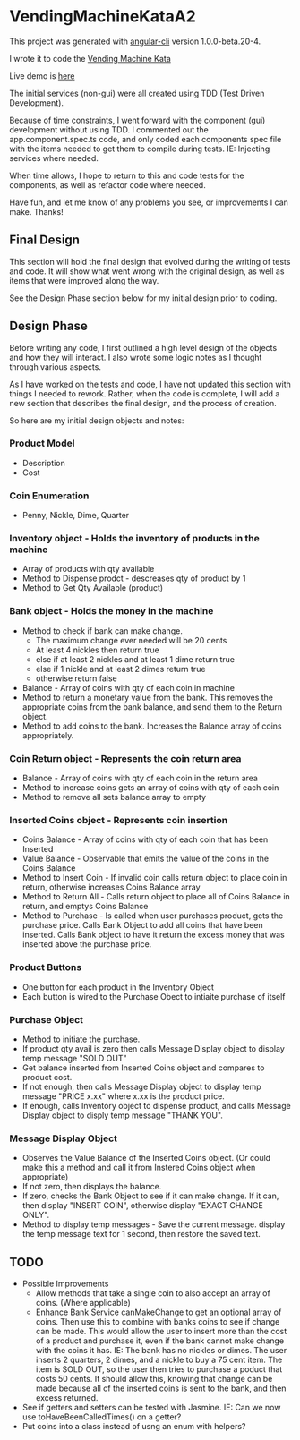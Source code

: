 # VendingMachineKataA2

This project was generated with [angular-cli](https://github.com/angular/angular-cli) version 1.0.0-beta.20-4.

I wrote it to code the [Vending Machine Kata](https://github.com/guyroyse/vending-machine-kata)

Live demo is [here](http://vend.coderforchrist.com/)

The initial services (non-gui) were all created using TDD (Test Driven Development). 

Because of time constraints, I went forward with the component (gui) development without using TDD.  I commented out the app.component.spec.ts code, and only coded each components spec file with the items needed to get them to compile during tests.  IE: Injecting services where needed.

When time allows, I hope to return to this and code tests for the components, as well as refactor code where needed.

Have fun, and let me know of any problems you see, or improvements I can make.  Thanks!

## Final Design

This section will hold the final design that evolved during the writing of tests and code.  It will show what went wrong with the original design, as well as items that were improved along the way.

See the Design Phase section below for my initial design prior to coding.

## Design Phase

Before writing any code, I first outlined a high level design of the objects and how they will interact.  I also wrote some logic notes as I thought through various aspects.

As I have worked on the tests and code, I have not updated this section with things I needed to rework.  Rather, when the code is complete, I will add a new section that describes the final design, and the process of creation.

So here are my initial design objects and notes:

### Product Model
* Description
* Cost

### Coin Enumeration
* Penny, Nickle, Dime, Quarter

### Inventory object - Holds the inventory of products in the machine
* Array of products with qty available
* Method to Dispense prodct - descreases qty of product by 1
* Method to Get Qty Available (product)

### Bank object - Holds the money in the machine
* Method to check if bank can make change.
    * The maximum change ever needed will be 20 cents
    * At least 4 nickles then return true
    * else if at least 2 nickles and at least 1 dime return true
    * else if 1 nickle and at least 2 dimes return true
    * otherwise return false
* Balance - Array of coins with qty of each coin in machine
* Method to return a monetary value from the bank.  This removes the appropriate coins from the bank balance, and send them to the Return object.
* Method to add coins to the bank.  Increases the Balance array of coins appropriately. 

### Coin Return object - Represents the coin return area
* Balance - Array of coins with qty of each coin in the return area
* Method to increase coins gets an array of coins with qty of each coin
* Method to remove all sets balance array to empty

### Inserted Coins object - Represents coin insertion
* Coins Balance - Array of coins with qty of each coin that has been Inserted
* Value Balance - Observable that emits the value of the coins in the Coins Balance
* Method to Insert Coin - If invalid coin calls return object to place coin in return, otherwise increases Coins Balance array
* Method to Return All - Calls return object to place all of Coins Balance in return, and emptys Coins Balance
* Method to Purchase - Is called when user purchases product, gets the purchase price.  Calls Bank Object to add all coins that have been inserted.  Calls Bank object to have it return the excess money that was inserted above the purchase price.

### Product Buttons
* One button for each product in the Inventory Object
* Each button is wired to the Purchase Obect to intiaite purchase of itself

### Purchase Object
* Method to initiate the purchase.  
* If product qty avail is zero then calls Message Display object to display temp message "SOLD OUT"
* Get balance inserted from Inserted Coins object and compares to product cost.  
* If not enough, then calls Message Display object to display temp message "PRICE x.xx" where x.xx is the product price.  
* If enough, calls Inventory object to dispense product, and calls Message Display object to disply temp message "THANK YOU".

### Message Display Object
* Observes the Value Balance of the Inserted Coins object. (Or could make this a method and call it from Instered Coins object when appropriate)
* If not zero, then displays the balance.  
* If zero, checks the Bank Object to see if it can make change.  If it can, then display "INSERT COIN", otherwise display "EXACT CHANGE ONLY".
* Method to display temp messages - Save the current message. display the temp message text for 1 second, then restore the saved text. 

## TODO
* Possible Improvements
    * Allow methods that take a single coin to also accept an array of coins. (Where applicable)
    * Enhance Bank Service canMakeChange to get an optional array of coins.  Then use this to combine with banks coins to see if change can be made. 
      This would allow the user to insert more than the cost of a product and purchase it, even if the bank cannot make change with the coins it has.
      IE:  The bank has no nickles or dimes.  The user inserts 2 quarters, 2 dimes, and a nickle to buy a 75 cent item.  The item is SOLD OUT, so the user then
      tries to purchase a poduct that costs 50 cents.  It should allow this, knowing that change can be made because all of the inserted coins is sent to the bank, and then excess returned.
* See if getters and setters can be tested with Jasmine.  IE: Can we now use toHaveBeenCalledTimes() on a getter?
* Put coins into a class instead of usng an enum with helpers?
